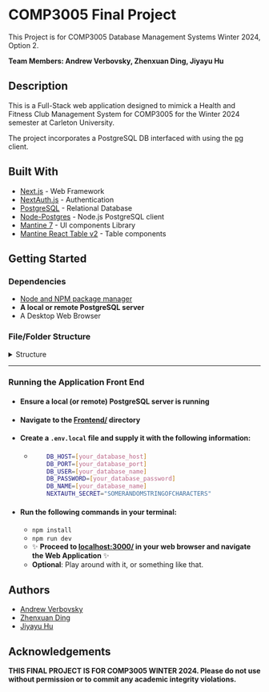 # COMP3005 Final Project

This Project is for COMP3005 Database Management Systems Winter 2024, Option 2.

**Team Members: Andrew Verbovsky, Zhenxuan Ding, Jiyayu Hu**

## Description

This is a Full-Stack web application designed to mimick a Health and Fitness Club Management System for COMP3005 for the Winter 2024 semester at Carleton University.

The project incorporates a PostgreSQL DB interfaced with using the [pg](https://node-postgres.com/) client.


## Built With

* [Next.js](https://nextjs.org/) - Web Framework
* [NextAuth.js](https://next-auth.js.org/) - Authentication
* [PostgreSQL](https://www.postgresql.org/) - Relational Database
* [Node-Postgres](https://node-postgres.com/) - Node.js PostgreSQL client
* [Mantine 7](https://mantine.dev/) - UI components Library
* [Mantine React Table v2](https://v2.mantine-react-table.com/) - Table components


## Getting Started

### Dependencies

* [Node and NPM package manager](https://docs.npmjs.com/downloading-and-installing-node-js-and-npm#checking-your-version-of-npm-and-nodejs)
* **A local or remote PostgreSQL server**
* A Desktop Web Browser

### File/Folder Structure

<details>
<summary>Structure</summary>
<br>

```
├── Documentation - (Diagrams and Justifications for Database Design)
│   ├── Diagrams.drawio
│   ├── ER Diagram.png
│   └── Schema.png
├── Frontend - (Directory for Next JS Webapp Frontend)
│   ├── .env.local - (PLACE YOUR DATABASE CONNECTION INFO HERE)
│   ├── db.ts - (A file defining some types and DB connection read from environment variables)
│   ├── ... (...Many other files and folders related to the frontend...)
├── GRADING.md - (A copy of the Project Grading Scheme in markdown format)
├── Project_COMP_3005_W24_V2.pdf - (Project Specifications)
├── Queries
│   └── queries.md - (A list of node-postgres queries used in the project)
├── README.md
└── SQL - (SQL query scripts to inititalize the Database and populate it with data)
    ├── DDL.sql - Script to define database structure
    ├── DML.sql - Script to populate with initial data
    └── DQL.sql - Script to view database table data
```
</details>

---


### Running the Application Front End

* #### Ensure a local (or remote) PostgreSQL server is running
* #### Navigate to the [Frontend/](./Frontend/) directory
* #### Create a ```.env.local``` file and supply it with the following information:
  * ```bash
        DB_HOST=[your_database_host]
        DB_PORT=[your_database_port]
        DB_USER=[your_database_name]
        DB_PASSWORD=[your_database_password]
        DB_NAME=[your_database_name]
        NEXTAUTH_SECRET="SOMERANDOMSTRINGOFCHARACTERS"
* #### Run the following commands in your terminal:
  * ```npm install```
  * ```npm run dev```
  * :sparkles: **Proceed to [localhost:3000/](http://localhost:3000/) in your web browser and navigate the Web Application** :sparkles:
  * **Optional**: Play around with it, or something like that.


## Authors

* [Andrew Verbovsky](https://github.com/Andrew-Ver)
* [Zhenxuan Ding](https://github.com/InvalidPathException)
* [Jiyayu Hu](https://github.com/JennyHo5)

## Acknowledgements

**THIS FINAL PROJECT IS FOR COMP3005 WINTER 2024. Please do not use without permission or to commit any academic integrity violations.**